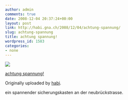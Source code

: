 ```yaml
---
author: admin
comments: true
date: 2008-12-04 20:37:24+00:00
layout: post
link: http://habi.gna.ch/2008/12/04/achtung-spannung/
slug: achtung-spannung
title: achtung spannung!
wordpress_id: 1583
categories:
- none
---
```



 [![](http://farm4.static.flickr.com/3075/3082355365_8f706dec7f_m.jpg)](http://www.flickr.com/photos/habi/3082355365/)
   

 
  [achtung spannung!](http://www.flickr.com/photos/habi/3082355365/)
    

  Originally uploaded by [habi](http://www.flickr.com/people/habi/).
 



ein spannender sicherungskasten an der neubrückstrasse.
  

